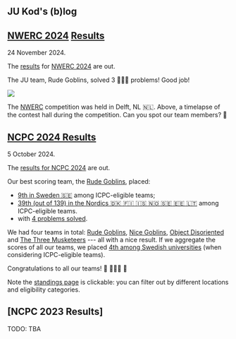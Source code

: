 JU Kod's (b)log
---------------


## [NWERC 2024][nwerc-2024] [Results][nwerc-2024-results]

24 November 2024.

The [results][nwerc-2024-results] for [NWERC 2024][nwerc-2024] are out.

The JU team, Rude Goblins, solved 3 🎈🎈🎈 problems!
Good job!

![](https://github.com/user-attachments/assets/b719083b-b6af-4074-85ce-fdf3c9a49633)

The [NWERC][nwerc-2024] competition was held in Delft, NL 🇳🇱.
Above, a timelapse of the contest hall during the competition.
Can you spot our team members?  🤔

[nwerc-2024]: https://2024.nwerc.eu/
[nwerc-2024-results]: https://2024.nwerc.eu/main/scoreboard/


## [NCPC 2024 Results]

5 October 2024.

The [results for NCPC 2024][] are out.

Our best scoring team, the [Rude Goblins][], placed:

* [9th in Sweden 🇸🇪](https://ncpc24.kattis.com/contests/ncpc24/standings?filter=6290)
  among ICPC-eligible teams;
* [39th (out of 139) in the Nordics 🇩🇰 🇫🇮 🇮🇸 🇳🇴 🇸🇪 🇪🇪 🇱🇹](https://ncpc24.kattis.com/contests/ncpc24/standings?filter=6262)
  among ICPC-eligible teams.
* with [4 problems solved](https://open.kattis.com/problem-sources/Nordic%20Collegiate%20Programming%20Contest%20%28NCPC%29%202024?order=difficulty_data).

We had four teams in total:
[Rude Goblins][],
[Nice Goblins][],
[Object Disoriented][] and
[The Three Musketeers][]
--- all with a nice result.
If we aggregate the scores of all our teams,
we placed [4th among Swedish universities](https://ncpc24.kattis.com/contests/ncpc24/standings?filter=6290)
(when considering ICPC-eligible teams).

Congratulations to all our teams! 🎈 👏👏👏 🎉

Note the [standings page][standings-ncpc24] is clickable:
you can filter out by different locations and eligibility categories.

[standings-ncpc24]:      https://ncpc24.kattis.com/contests/ncpc24/standings
[NCPC 2024 Results]:     https://ncpc24.kattis.com/contests/ncpc24/standings
[results for NCPC 2024]: https://ncpc24.kattis.com/contests/ncpc24/standings
[Rude Goblins]:          https://ncpc24.kattis.com/contests/ncpc24/teams/710181
[Nice Goblins]:          https://ncpc24.kattis.com/contests/ncpc24/teams/710349
[Object Disoriented]:    https://ncpc24.kattis.com/contests/ncpc24/teams/710324
[The Three Musketeers]:  https://ncpc24.kattis.com/contests/ncpc24/teams/710223


## [NCPC 2023 Results]

TODO: TBA
